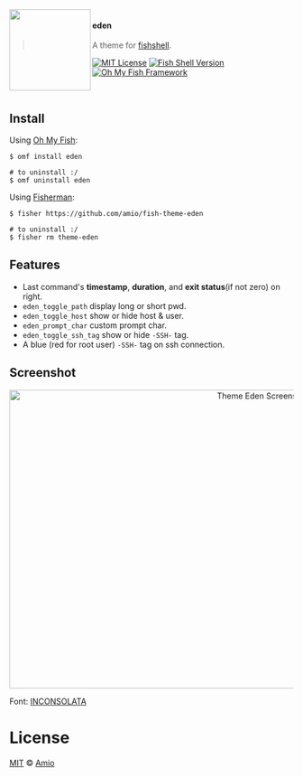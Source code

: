 <img src="https://cdn.rawgit.com/oh-my-fish/oh-my-fish/e4f1c2e0219a17e2c748b824004c8d0b38055c16/docs/logo.svg" align="left" width="144px" height="144px"/>

#### eden
> A theme for [fishshell][fish-link].

[![MIT License][license-badge]](/LICENSE)
[![Fish Shell Version][fish-badge]](http://fishshell.com)
[![Oh My Fish Framework][omf-badge]][omf-link]

<br/>

## Install

Using [Oh My Fish][omf-link]:
```shell
$ omf install eden

# to uninstall :/
$ omf uninstall eden
```

Using [Fisherman][fisher-link]:
```shell
$ fisher https://github.com/amio/fish-theme-eden

# to uninstall :/
$ fisher rm theme-eden
```

## Features

* Last command's **timestamp**, **duration**, and **exit status**(if not zero) on right.
* `eden_toggle_path` display long or short pwd.
* `eden_toggle_host` show or hide host & user.
* `eden_prompt_char` custom prompt char.
* `eden_toggle_ssh_tag` show or hide `-SSH-` tag.
* A blue (red for root user) `-SSH-` tag on ssh connection.

## Screenshot

<p align="center">
<img width="883" height="529" alt="Theme Eden Screenshot" src="https://cloud.githubusercontent.com/assets/215282/14846313/c3e211f0-0c95-11e6-8814-93a2b9a78b2c.png">
</p>

Font: [INCONSOLATA](https://www.google.com/fonts/specimen/Inconsolata)

# License

[MIT][mit] © [Amio][author]


[mit]:            http://opensource.org/licenses/MIT
[author]:         http://github.com/amio
[fish-link]:      http://fishshell.com/
[omf-link]:       https://github.com/oh-my-fish/oh-my-fish
[fisher-link]:    https://github.com/fisherman/fisherman
[omf-badge]:      https://flat.badgen.net/badge/Oh%20My%20Fish/Framework
[fish-badge]:     https://flat.badgen.net/badge/fish/v2.2.0
[license-badge]:  https://flat.badgen.net/badge/license/MIT
